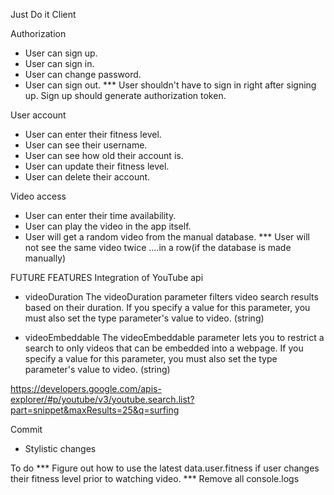 Just Do it Client

Authorization
* User can sign up.
* User can sign in.
* User can change password.
* User can sign out.
*** User shouldn't have to sign in right after signing up. Sign up should generate authorization token.


User account
* User can enter their fitness level.
* User can see their username.
* User can see how old their account is.
* User can update their fitness level.
* User can delete their account.

Video access
* User can enter their time availability.
* User can play the video in the app itself.
* User will get a random video from the manual database.
*** User will not see the same video twice ....in a row(if the database is made manually)


FUTURE FEATURES
Integration of YouTube api
* videoDuration
The videoDuration parameter filters video search results based on their duration. If you specify a value for this parameter, you must also set the type parameter's value to video. (string)

* videoEmbeddable
The videoEmbeddable parameter lets you to restrict a search to only videos that can be embedded into a webpage. If you specify a value for this parameter, you must also set the type parameter's value to video. (string)

https://developers.google.com/apis-explorer/#p/youtube/v3/youtube.search.list?part=snippet&maxResults=25&q=surfing

Commit
* Stylistic changes

To do
*** Figure out how to use the latest data.user.fitness if user changes their fitness level prior to watching video.
*** Remove all console.logs
